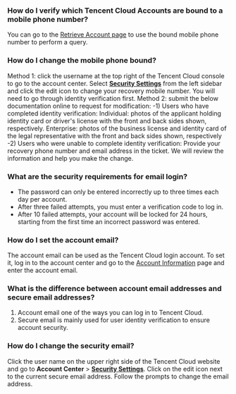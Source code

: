 ### How do I verify which Tencent Cloud Accounts are bound to a mobile phone number?
You can go to the [Retrieve Account page](https://intl.cloud.tencent.com/services/forgotAccount) to use the bound mobile phone number to perform a query.



### How do I change the mobile phone bound?
Method 1: click the username at the top right of the Tencent Cloud console to go to the account center. Select **[Security Settings]((https://console.cloud.tencent.com/developer/security))** from the left sidebar and click the edit icon to change your recovery mobile number. You will need to go through identity verification first.
Method 2: submit the below documentation online to request for modification:
-1) Users who have completed identity verification:
Individual: photos of the applicant holding identity card or driver's license with the front and back sides shown, respectively.
Enterprise: photos of the business license and identity card of the legal representative with the front and back sides shown, respectively
-2) Users who were unable to complete identity verification:
Provide your recovery phone number and email address in the ticket. We will review the information and help you make the change.


### What are the security requirements for email login?
- The password can only be entered incorrectly up to three times each day per account.
- After three failed attempts, you must enter a verification code to log in.
- After 10 failed attempts, your account will be locked for 24 hours, starting from the first time an incorrect password was entered.


### How do I set the account email?
The account email can be used as the Tencent Cloud login account. To set it, log in to the account center and go to the [Account Information](https://console.cloud.tencent.com/developer) page and enter the account email.


### What is the difference between account email addresses and secure email addresses?
1. Account email one of the ways you can log in to Tencent Cloud.
2. Secure email is mainly used for user identity verification to ensure account security.

### How do I change the security email?
Click the user name on the upper right side of the Tencent Cloud website and go to **Account Center** > [**Security Settings**](https://console.cloud.tencent.com/developer/security). Click on the edit icon next to the current secure email address. Follow the prompts to change the email address.
